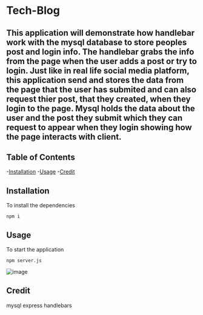 # Tech-Blog

## This application will demonstrate how handlebar work with the mysql database to store peoples post and login info. The handlebar grabs the info from the page when the user adds a post or try to login. Just like in real life social media platform, this application send and stores the data from the page that the user has submited and can also request thier post, that they created, when they login to the page. Mysql holds the data about the user and the post they submit which they can request to appear when they login showing how the page interacts with client.

## Table of Contents

-[Installation](#installation)
-[Usage](#usage)
-[Credit](#credit)


## Installation

To install the dependencies
````
npm i
````

## Usage 
To start the application
````
npm server.js
````
![image](https://github.com/Drason109/Tech-Blog/assets/50891894/6961b358-f3e0-4626-85f0-6b5e0fc7aa18)

## Credit

mysql
express
handlebars
